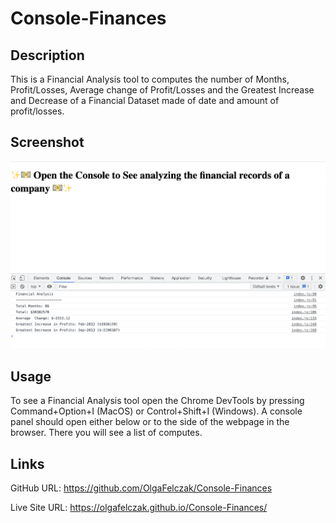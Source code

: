 # Console-Finances

## Description

This is a Financial Analysis tool to computes the number of Months, Profit/Losses, Average change of Profit/Losses and the Greatest Increase and Decrease of a Financial Dataset made of date and amount of profit/losses.

## Screenshot

![Console view](/Screenshot%202023-01-02%20at%2018.48.00.png)

## Usage

To see a Financial Analysis tool open the Chrome DevTools by pressing Command+Option+I (MacOS) or Control+Shift+I (Windows). A console panel should open either below or to the side of the webpage in the browser. There you will see a list of computes.

## Links

GitHub URL: https://github.com/OlgaFelczak/Console-Finances

Live Site URL: https://olgafelczak.github.io/Console-Finances/

